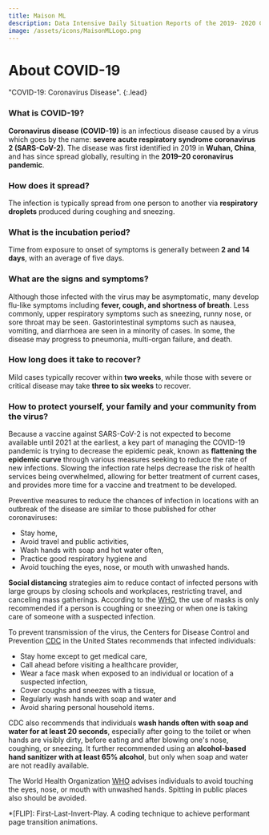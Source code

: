 ```yaml
---
title: Maison ML
description: Data Intensive Daily Situation Reports of the 2019- 2020 COVID-19 Pandemic
image: /assets/icons/MaisonMLLogo.png
---
```


# About COVID-19

"COVID-19: Coronavirus Disease".
{:.lead}

### What is COVID-19?

**Coronavirus disease (COVID-19)** is an infectious disease caused by a virus which goes by the name: **severe acute respiratory syndrome coronavirus 2 (SARS-CoV-2)**. The disease was first identified in 2019 in **Wuhan, China**, and has since spread globally, resulting in the **2019–20 coronavirus pandemic**. 

### How does it spread?

The infection is typically spread from one person to another via **respiratory droplets** produced during coughing and sneezing.

### What is the incubation period?

Time from exposure to onset of symptoms is generally between **2 and 14 days**, with an average of five days.

### What are the signs and symptoms?

Although those infected with the virus may be asymptomatic, many develop flu-like symptoms including **fever, cough, and shortness of breath**.
Less commonly, upper respiratory symptoms such as sneezing, runny nose, or sore throat may be seen. Gastorintestinal symptoms such as nausea, vomiting, and diarrhoea are seen in a minority of cases.
In some, the disease may progress to pneumonia, multi-organ failure, and death.

### How long does it take to recover?

Mild cases typically recover within **two weeks**, while those with severe or critical disease may take **three to six weeks** to recover. 

### How to protect yourself, your family and your community from the virus?

Because a vaccine against SARS-CoV-2 is not expected to become available until 2021 at the earliest, a key part of managing the COVID-19 pandemic is trying to decrease the epidemic peak, known as **flattening the epidemic curve** through various measures seeking to reduce the rate of new infections. 
Slowing the infection rate helps decrease the risk of health services being overwhelmed, allowing for better treatment of current cases, and provides more time for a vaccine and treatment to be developed.

Preventive measures to reduce the chances of infection in locations with an outbreak of the disease are similar to those published for other coronaviruses: 

* Stay home, 
* Avoid travel and public activities, 
* Wash hands with soap and hot water often, 
* Practice good respiratory hygiene and 
* Avoid touching the eyes, nose, or mouth with unwashed hands.

**Social distancing** strategies aim to reduce contact of infected persons with large groups by closing schools and workplaces, restricting travel, and canceling mass gatherings.
According to the [WHO], the use of masks is only recommended if a person is coughing or sneezing or when one is taking care of someone with a suspected infection.

To prevent transmission of the virus, the Centers for Disease Control and Prevention [CDC] in the United States recommends that infected individuals:

* Stay home except to get medical care, 
* Call ahead before visiting a healthcare provider, 
* Wear a face mask when exposed to an individual or location of a suspected infection, 
* Cover coughs and sneezes with a tissue, 
* Regularly wash hands with soap and water and 
* Avoid sharing personal household items.

CDC also recommends that individuals **wash hands often with soap and water for at least 20 seconds**, especially after going to the toilet or when hands are visibly dirty, before eating and after blowing one's nose, coughing, or sneezing. 
It further recommended using an **alcohol-based hand sanitizer with at least 65% alcohol**, but only when soap and water are not readily available.

The World Health Organization [WHO] advises individuals to avoid touching the eyes, nose, or mouth with unwashed hands. Spitting in public places also should be avoided.

[CDC]: https://www.cdc.gov/
[WHO]: https://www.who.int/




*[FLIP]: First-Last-Invert-Play. A coding technique to achieve performant page transition animations.
